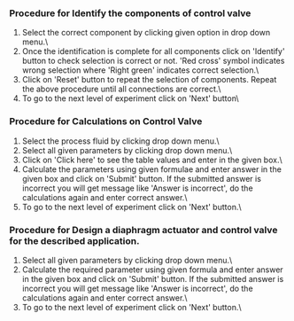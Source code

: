 ### Procedure for Identify the components of control valve

1) Select the correct component by clicking given option in drop down menu.\
2) Once the identification is complete for all components click on 'Identify' button to check selection is correct or not. 'Red cross' symbol indicates wrong selection where 'Right green' indicates correct selection.\
3) Click on 'Reset' button to repeat the selection of components. Repeat the above procedure until all connections are correct.\
4) To go to the next level of experiment click on 'Next' button\

### Procedure for Calculations on Control Valve

1) Select the process fluid by clicking drop down menu.\
2) Select all given parameters by clicking drop down menu.\
3) Click on 'Click here' to see the table values and enter in the given box.\
4) Calculate the parameters using given formulae and enter answer in the given box and click on 'Submit' button. If the submitted answer is incorrect you will get message like 'Answer is incorrect', do the calculations again and enter correct answer.\
5) To go to the next level of experiment click on 'Next' button.\

### Procedure for Design a diaphragm actuator and control valve for the described application.
1) Select all given parameters by clicking drop down menu.\
2) Calculate the required parameter using given formula and enter answer in the given box and click on 'Submit' button. If the submitted answer is incorrect you will get message like 'Answer is incorrect', do the calculations again and enter correct answer.\
3) To go to the next level of experiment click on 'Next' button.\
